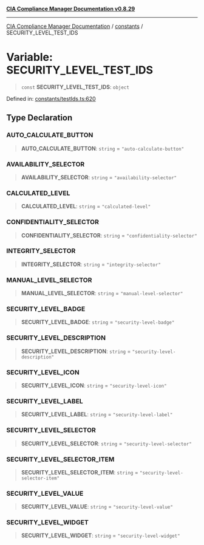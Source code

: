 [**CIA Compliance Manager Documentation v0.8.29**](../../README.md)

***

[CIA Compliance Manager Documentation](../../modules.md) / [constants](../README.md) / SECURITY\_LEVEL\_TEST\_IDS

# Variable: SECURITY\_LEVEL\_TEST\_IDS

> `const` **SECURITY\_LEVEL\_TEST\_IDS**: `object`

Defined in: [constants/testIds.ts:620](https://github.com/Hack23/cia-compliance-manager/blob/5836b4c74e2010cd05eca63c0016fd711c628ec9/src/constants/testIds.ts#L620)

## Type Declaration

### AUTO\_CALCULATE\_BUTTON

> **AUTO\_CALCULATE\_BUTTON**: `string` = `"auto-calculate-button"`

### AVAILABILITY\_SELECTOR

> **AVAILABILITY\_SELECTOR**: `string` = `"availability-selector"`

### CALCULATED\_LEVEL

> **CALCULATED\_LEVEL**: `string` = `"calculated-level"`

### CONFIDENTIALITY\_SELECTOR

> **CONFIDENTIALITY\_SELECTOR**: `string` = `"confidentiality-selector"`

### INTEGRITY\_SELECTOR

> **INTEGRITY\_SELECTOR**: `string` = `"integrity-selector"`

### MANUAL\_LEVEL\_SELECTOR

> **MANUAL\_LEVEL\_SELECTOR**: `string` = `"manual-level-selector"`

### SECURITY\_LEVEL\_BADGE

> **SECURITY\_LEVEL\_BADGE**: `string` = `"security-level-badge"`

### SECURITY\_LEVEL\_DESCRIPTION

> **SECURITY\_LEVEL\_DESCRIPTION**: `string` = `"security-level-description"`

### SECURITY\_LEVEL\_ICON

> **SECURITY\_LEVEL\_ICON**: `string` = `"security-level-icon"`

### SECURITY\_LEVEL\_LABEL

> **SECURITY\_LEVEL\_LABEL**: `string` = `"security-level-label"`

### SECURITY\_LEVEL\_SELECTOR

> **SECURITY\_LEVEL\_SELECTOR**: `string` = `"security-level-selector"`

### SECURITY\_LEVEL\_SELECTOR\_ITEM

> **SECURITY\_LEVEL\_SELECTOR\_ITEM**: `string` = `"security-level-selector-item"`

### SECURITY\_LEVEL\_VALUE

> **SECURITY\_LEVEL\_VALUE**: `string` = `"security-level-value"`

### SECURITY\_LEVEL\_WIDGET

> **SECURITY\_LEVEL\_WIDGET**: `string` = `"security-level-widget"`
